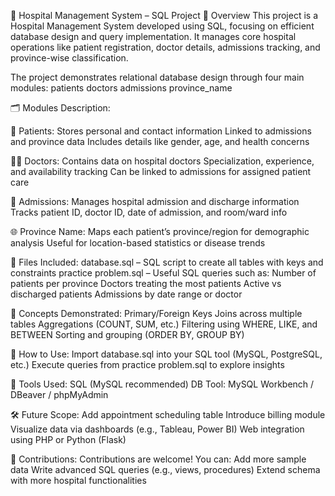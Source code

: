🏥 Hospital Management System – SQL Project
📌 Overview
This project is a Hospital Management System developed using SQL, focusing on efficient database design and query implementation. It manages core hospital operations like patient registration, doctor details, admissions tracking, and province-wise classification.

The project demonstrates relational database design through four main modules:
patients
doctors
admissions
province_name

🗂️ Modules Description:

🧍 Patients:
Stores personal and contact information
Linked to admissions and province data
Includes details like gender, age, and health concerns

👨‍⚕️ Doctors:
Contains data on hospital doctors
Specialization, experience, and availability tracking
Can be linked to admissions for assigned patient care

🏥 Admissions:
Manages hospital admission and discharge information
Tracks patient ID, doctor ID, date of admission, and room/ward info

🌐 Province Name:
Maps each patient’s province/region for demographic analysis
Useful for location-based statistics or disease trends

📄 Files Included:
database.sql – SQL script to create all tables with keys and constraints
practice problem.sql – Useful SQL queries such as:
Number of patients per province
Doctors treating the most patients
Active vs discharged patients
Admissions by date range or doctor

🧠 Concepts Demonstrated:
Primary/Foreign Keys
Joins across multiple tables
Aggregations (COUNT, SUM, etc.)
Filtering using WHERE, LIKE, and BETWEEN
Sorting and grouping (ORDER BY, GROUP BY)

🚀 How to Use:
Import database.sql into your SQL tool (MySQL, PostgreSQL, etc.)
Execute queries from practice problem.sql to explore insights

🔧 Tools Used:
SQL (MySQL recommended)
DB Tool: MySQL Workbench / DBeaver / phpMyAdmin

🛠 Future Scope:
Add appointment scheduling table
Introduce billing module
Visualize data via dashboards (e.g., Tableau, Power BI)
Web integration using PHP or Python (Flask)

🙌 Contributions:
Contributions are welcome! You can:
Add more sample data
Write advanced SQL queries (e.g., views, procedures)
Extend schema with more hospital functionalities

